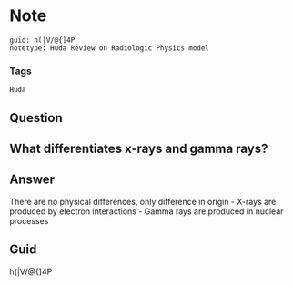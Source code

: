 # Note
```
guid: h(|V/@{]4P
notetype: Huda Review on Radiologic Physics model
```

### Tags
```
Huda
```

## Question
<h2>What differentiates x-rays and gamma rays?</h2>

## Answer
<section>
<p>There are no physical differences, only difference in origin
- X-rays are produced by electron interactions
- Gamma rays are produced in nuclear processes</p>

</section>

## Guid
h(|V/@{]4P
